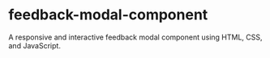 # feedback-modal-component
A responsive and interactive feedback modal component using HTML, CSS, and JavaScript.
